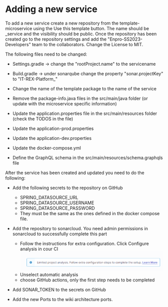# Adding a new service

To add a new service create a new repository from the template-microservice using the Use this template button. 
The name should be <servicename>_service and the visibility should be public.
Once the repository has been created go to the repository settings and add the "Enpro-SS2023-Developers" team to the collaborators. 
Change the License to MIT.

The following files need to be changed:

- Settings.gradle -> change the "rootProject.name" to the servicename
- Build.gradle -> under sonarqube change the property "sonar.projectKey" to "IT-REX-Platform_<servicename>"

- Change the name of the template package to the name of the service
- Remove the package-info.java files in the src/main/java folder (or update with the microservice specific information)
- Update the application.properties file in the src/main/resources folder (check the TODOS in the file)
- Update the application-prod.properties
- Update the application-dev.properties
- Update the docker-compose.yml 

- Define the GraphQL schema in the src/main/resources/schema.graphqls file

After the service has been created and updated you need to do the following:

- Add the following secrets to the repository on GitHub
  - SPRING_DATASOURCE_URL
  - SPRING_DATASOURCE_USERNAME
  - SPRING_DATASOURCE_PASSWORD
  - They must be the same as the ones defined in the docker compose file.

- Add the repository to sonarcloud. You need admin permissions in sonarcloud to successfully complete this part
  - Follow the instructions for extra configuration. Click Configure analysis in cour CI ![sonarcloud instructions 1.png](../../images/sonarcloud%20instructions%201.png)
  - Unselect automatic analysis
  - choose GitHub actions, only the first step needs to be completed
- Add SONAR_TOKEN to the secrets on GitHub

- Add the new Ports to the wiki architecture ports.
